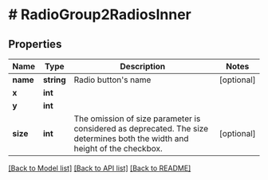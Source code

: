 # # RadioGroup2RadiosInner

## Properties

Name | Type | Description | Notes
------------ | ------------- | ------------- | -------------
**name** | **string** | Radio button&#39;s name | [optional]
**x** | **int** |  |
**y** | **int** |  |
**size** | **int** | The omission of size parameter is considered as deprecated. The size determines both the width and height of the checkbox. | [optional]

[[Back to Model list]](../../README.md#models) [[Back to API list]](../../README.md#endpoints) [[Back to README]](../../README.md)
